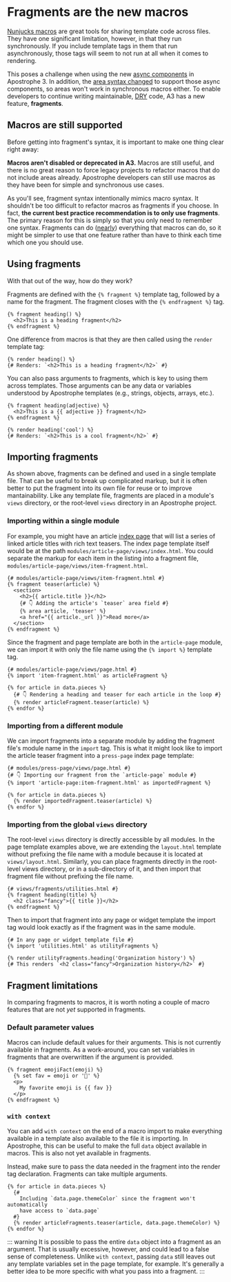 # Fragments are the new macros

[Nunjucks macros](https://mozilla.github.io/nunjucks/templating.html#macro) are great tools for sharing template code across files. They have one significant limitation, however, in that they run synchronously. If you include template tags in them that run asynchronously, those tags will seem to not run at all when it comes to rendering.

This poses a challenge when using the new [async components](/guide/async-components.md/async-components.md) in Apostrophe 3. In addition, the [area syntax changed](/guide/major-changes.md#areas-and-pages) to support those async components, so areas won't work in synchronous macros either. To enable developers to continue writing maintainable, [DRY](https://en.wikipedia.org/wiki/Don%27t_repeat_yourself) code, A3 has a new feature, **fragments**.

## Macros are still supported

Before getting into fragment's syntax, it is important to make one thing clear right away:

**Macros aren't disabled or deprecated in A3.** Macros are still useful, and there is no great reason to force legacy projects to refactor macros that do not include areas already. Apostrophe developers can still use macros as they have been for simple and synchronous use cases.

As you'll see, fragment syntax intentionally mimics macro syntax. It shouldn't be too difficult to refactor macros as fragments if you choose. In fact, **the current best practice recommendation is to only use fragments**. The primary reason for this is simply so that you only need to remember one syntax. Fragments can do ([nearly](#fragment-limitations)) everything that macros can do, so it might be simpler to use that one feature rather than have to think each time which one you should use.

## Using fragments

With that out of the way, how do they work?

Fragments are defined with the `{% fragment %}` template tag, followed by a name for the fragment. The fragment closes with the `{% endfragment %}` tag.

```django
{% fragment heading() %}
  <h2>This is a heading fragment</h2>
{% endfragment %}
```

One difference from macros is that they are then called using the `render` template tag:

```django
{% render heading() %}
{# Renders: `<h2>This is a heading fragment</h2>` #}
```

You can also pass arguments to fragments, which is key to using them across templates. Those arguments can be any data or variables understood by Apostrophe templates (e.g., strings, objects, arrays, etc.).

```django
{% fragment heading(adjective) %}
  <h2>This is a {{ adjective }} fragment</h2>
{% endfragment %}

{% render heading('cool') %}
{# Renders: `<h2>This is a cool fragment</h2>` #}
```

## Importing fragments

As shown above, fragments can be defined and used in a single template file. That can be useful to break up complicated markup, but it is often better to put the fragment into its own file for reuse or to improve mantainability. Like any template file, fragments are placed in a module's `views` directory, or the root-level `views` directory in an Apostrophe project.

### Importing within a single module

For example, you might have an article [index page](/reference/glossary.md#index-page) that will list a series of linked article titles with rich text teasers. The index page template itself would be at the path `modules/article-page/views/index.html`. You could separate the markup for each item in the listing into a fragment file, `modules/article-page/views/item-fragment.html`.

```django
{# modules/article-page/views/item-fragment.html #}
{% fragment teaser(article) %}
  <section>
    <h2>{{ article.title }}</h2>
    {# 👇 Adding the article's `teaser` area field #}
    {% area article, 'teaser' %}
    <a href="{{ article._url }}">Read more</a>
  </section>
{% endfragment %}
```

Since the fragment and page template are both in the `article-page` module, we can import it with only the file name using the `{% import %}` template tag.

```django
{# modules/article-page/views/page.html #}
{% import 'item-fragment.html' as articleFragment %}

{% for article in data.pieces %}
  {# 👇 Rendering a heading and teaser for each article in the loop #}
  {% render articleFragment.teaser(article) %}
{% endfor %}
```

### Importing from a different module

We can import fragments into a separate module by adding the fragment file's module name in the `import` tag. This is what it might look like to import the article teaser fragment into a `press-page` index page template:

```django
{# modules/press-page/views/page.html #}
{# 👇 Importing our fragment from the `article-page` module #}
{% import 'article-page:item-fragment.html' as importedFragment %}

{% for article in data.pieces %}
  {% render importedFragment.teaser(article) %}
{% endfor %}
```

### Importing from the global `views` directory

The root-level `views` directory is directly accessible by all modules. In the page template examples above, we are extending the `layout.html` template without prefixing the file name with a module because it is located at `views/layout.html`. Similarly, you can place fragments directly in the root-level views directory, or in a sub-directory of it, and then import that fragment file without prefixing the file name.

```django
{# views/fragments/utilities.html #}
{% fragment heading(title) %}
  <h2 class="fancy">{{ title }}</h2>
{% endfragment %}
```

Then to import that fragment into any page or widget template the import tag would look exactly as if the fragment was in the same module.

```django
{# In any page or widget template file #}
{% import 'utilities.html' as utilityFragments %}

{% render utilityFragments.heading('Organization history') %}
{# This renders `<h2 class="fancy">Organization history</h2>` #}
```

## Fragment limitations

In comparing fragments to macros, it is worth noting a couple of macro features that are not *yet* supported in fragments.


### Default parameter values

Macros can include default values for their arguments. This is not currently available in fragments. As a work-around, you can set variables in fragments that are overwritten if the argument is provided.

```django
{% fragment emojiFact(emoji) %}
  {% set fav = emoji or '🦤' %}
  <p>
    My favorite emoji is {{ fav }}
  </p>
{% endfragment %}
```

### `with context`

You can add `with context` on the end of a macro import to make everything available in a template also available to the file it is importing. In Apostrophe, this can be useful to make the full `data` object available in macros. This is also not yet available in fragments.

Instead, make sure to pass the data needed in the fragment into the render tag declaration. Fragments can take multiple arguments.

```django
{% for article in data.pieces %}
  {#
    Including `data.page.themeColor` since the fragment won't automatically
    have access to `data.page`
  #}
  {% render articleFragments.teaser(article, data.page.themeColor) %}
{% endfor %}
```

::: warning
It is possible to pass the entire `data` object into a fragment as an argument. That is usually excessive, however, and could lead to a false sense of completeness. Unlike `with context`, passing `data` still leaves out any template variables set in the page template, for example. It's generally a better idea to be more specific with what you pass into a fragment.
:::
